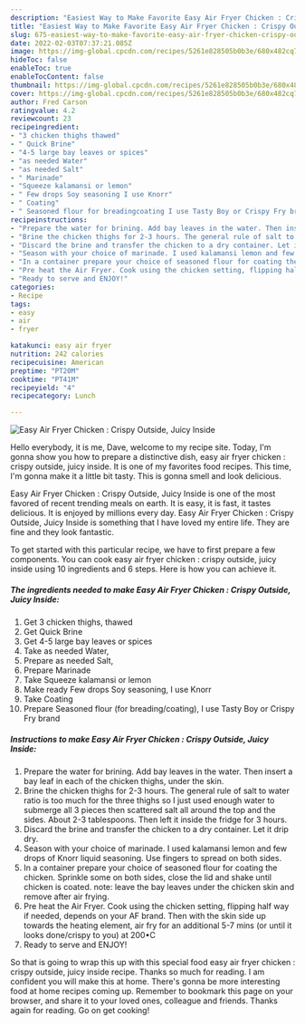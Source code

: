 ```yaml
---
description: "Easiest Way to Make Favorite Easy Air Fryer Chicken : Crispy Outside, Juicy Inside"
title: "Easiest Way to Make Favorite Easy Air Fryer Chicken : Crispy Outside, Juicy Inside"
slug: 675-easiest-way-to-make-favorite-easy-air-fryer-chicken-crispy-outside-juicy-inside
date: 2022-02-03T07:37:21.085Z
image: https://img-global.cpcdn.com/recipes/5261e828505b0b3e/680x482cq70/easy-air-fryer-chicken-crispy-outside-juicy-inside-recipe-main-photo.jpg
hideToc: false
enableToc: true
enableTocContent: false
thumbnail: https://img-global.cpcdn.com/recipes/5261e828505b0b3e/680x482cq70/easy-air-fryer-chicken-crispy-outside-juicy-inside-recipe-main-photo.jpg
cover: https://img-global.cpcdn.com/recipes/5261e828505b0b3e/680x482cq70/easy-air-fryer-chicken-crispy-outside-juicy-inside-recipe-main-photo.jpg
author: Fred Carson
ratingvalue: 4.2
reviewcount: 23
recipeingredient:
- "3 chicken thighs thawed"
- " Quick Brine"
- "4-5 large bay leaves or spices"
- "as needed Water"
- "as needed Salt"
- " Marinade"
- "Squeeze kalamansi or lemon"
- " Few drops Soy seasoning I use Knorr"
- " Coating"
- " Seasoned flour for breadingcoating I use Tasty Boy or Crispy Fry brand"
recipeinstructions:
- "Prepare the water for brining. Add bay leaves in the water. Then insert a bay leaf in each of the chicken thighs, under the skin."
- "Brine the chicken thighs for 2-3 hours. The general rule of salt to water ratio is too much for the three thighs so I just used enough water to submerge all 3 pieces then scattered salt all around the top and the sides. About 2-3 tablespoons. Then left it inside the fridge for 3 hours."
- "Discard the brine and transfer the chicken to a dry container. Let it drip dry."
- "Season with your choice of marinade. I used kalamansi lemon and few drops of Knorr liquid seasoning. Use fingers to spread on both sides."
- "In a container prepare your choice of seasoned flour for coating the chicken. Sprinkle some on both sides, close the lid and shake until chicken is coated. note: leave the bay leaves under the chicken skin and remove after air frying."
- "Pre heat the Air Fryer. Cook using the chicken setting, flipping half way if needed, depends on your AF brand. Then with the skin side up towards the heating element, air fry for an additional 5-7 mins (or until it looks done/crispy to you) at 200•C"
- "Ready to serve and ENJOY!"
categories:
- Recipe
tags:
- easy
- air
- fryer

katakunci: easy air fryer 
nutrition: 242 calories
recipecuisine: American
preptime: "PT20M"
cooktime: "PT41M"
recipeyield: "4"
recipecategory: Lunch

---
```



![Easy Air Fryer Chicken : Crispy Outside, Juicy Inside](https://img-global.cpcdn.com/recipes/5261e828505b0b3e/680x482cq70/easy-air-fryer-chicken-crispy-outside-juicy-inside-recipe-main-photo.jpg)

Hello everybody, it is me, Dave, welcome to my recipe site. Today, I'm gonna show you how to prepare a distinctive dish, easy air fryer chicken : crispy outside, juicy inside. It is one of my favorites food recipes. This time, I'm gonna make it a little bit tasty. This is gonna smell and look delicious.



Easy Air Fryer Chicken : Crispy Outside, Juicy Inside is one of the most favored of recent trending meals on earth. It is easy, it is fast, it tastes delicious. It is enjoyed by millions every day. Easy Air Fryer Chicken : Crispy Outside, Juicy Inside is something that I have loved my entire life. They are fine and they look fantastic.


To get started with this particular recipe, we have to first prepare a few components. You can cook easy air fryer chicken : crispy outside, juicy inside using 10 ingredients and 6 steps. Here is how you can achieve it.

<!--inarticleads1-->

##### The ingredients needed to make Easy Air Fryer Chicken : Crispy Outside, Juicy Inside:

1. Get 3 chicken thighs, thawed
1. Get  Quick Brine
1. Get 4-5 large bay leaves or spices
1. Take as needed Water,
1. Prepare as needed Salt,
1. Prepare  Marinade
1. Take Squeeze kalamansi or lemon
1. Make ready  Few drops Soy seasoning, I use Knorr
1. Take  Coating
1. Prepare  Seasoned flour (for breading/coating), I use Tasty Boy or Crispy Fry brand




<!--inarticleads2-->

##### Instructions to make Easy Air Fryer Chicken : Crispy Outside, Juicy Inside:

1. Prepare the water for brining. Add bay leaves in the water. Then insert a bay leaf in each of the chicken thighs, under the skin.
1. Brine the chicken thighs for 2-3 hours. The general rule of salt to water ratio is too much for the three thighs so I just used enough water to submerge all 3 pieces then scattered salt all around the top and the sides. About 2-3 tablespoons. Then left it inside the fridge for 3 hours.
1. Discard the brine and transfer the chicken to a dry container. Let it drip dry.
1. Season with your choice of marinade. I used kalamansi lemon and few drops of Knorr liquid seasoning. Use fingers to spread on both sides.
1. In a container prepare your choice of seasoned flour for coating the chicken. Sprinkle some on both sides, close the lid and shake until chicken is coated. note: leave the bay leaves under the chicken skin and remove after air frying.
1. Pre heat the Air Fryer. Cook using the chicken setting, flipping half way if needed, depends on your AF brand. Then with the skin side up towards the heating element, air fry for an additional 5-7 mins (or until it looks done/crispy to you) at 200•C
1. Ready to serve and ENJOY!



So that is going to wrap this up with this special food easy air fryer chicken : crispy outside, juicy inside recipe. Thanks so much for reading. I am confident you will make this at home. There's gonna be more interesting food at home recipes coming up. Remember to bookmark this page on your browser, and share it to your loved ones, colleague and friends. Thanks again for reading. Go on get cooking!
